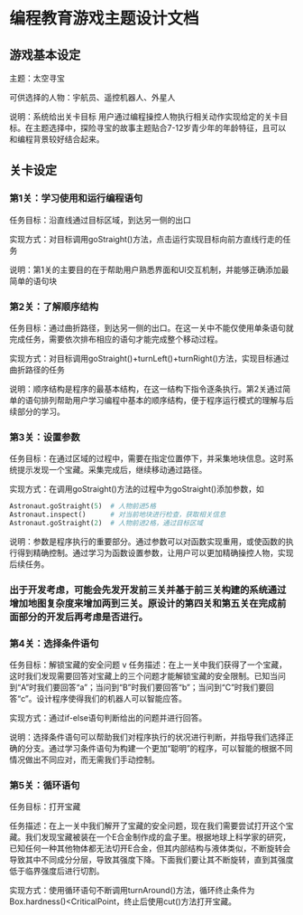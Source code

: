 # 编程教育游戏主题设计文档

## 游戏基本设定

主题：太空寻宝

可供选择的人物：宇航员、遥控机器人、外星人

说明：系统给出关卡目标 用户通过编程操控人物执行相关动作实现给定的关卡目标。在主题选择中，探险寻宝的故事主题贴合7-12岁青少年的年龄特征，且可以和编程背景较好结合起来。

## 关卡设定

### 第1关：学习使用和运行编程语句

任务目标：沿直线通过目标区域，到达另一侧的出口

实现方式：对目标调用goStraight()方法，点击运行实现目标向前方直线行走的任务

说明：第1关的主要目的在于帮助用户熟悉界面和UI交互机制，并能够正确添加最简单的语句块

### 第2关：了解顺序结构

任务目标：通过曲折路径，到达另一侧的出口。在这一关中不能仅使用单条语句就完成任务，需要依次排布相应的语句才能完成整个移动过程。

实现方式：对目标调用goStraight()+turnLeft()+turnRight()方法，实现目标通过曲折路径的任务

说明：顺序结构是程序的最基本结构，在这一结构下指令逐条执行。第2关通过简单的语句排列帮助用户学习编程中基本的顺序结构，便于程序运行模式的理解与后续部分的学习。

### 第3关：设置参数

任务目标：在通过区域的过程中，需要在指定位置停下，并采集地块信息。这时系统提示发现一个宝藏。采集完成后，继续移动通过路径。

实现方式：在调用goStraight()方法的过程中为goStraight()添加参数，如

```python
Astronaut.goStraight(5)  # 人物前进5格
Astronaut.inspect()      # 对当前地块进行检查，获取相关信息
Astronaut.goStraight(2)  # 人物前进2格，通过目标区域
```

说明：参数是程序执行的重要部分。通过参数可以对函数实现重用，或使函数的执行得到精确控制。通过学习为函数设置参数，让用户可以更加精确操控人物，实现后续任务。



### 出于开发考虑，可能会先发开发前三关并基于前三关构建的系统通过增加地图复杂度来增加两到三关。原设计的第四关和第五关在完成前面部分的开发后再考虑是否进行。






### 第4关：选择条件语句

任务目标：解锁宝藏的安全问题
v
任务描述：在上一关中我们获得了一个宝藏，这时我们发现需要回答对宝藏上的三个问题才能解锁宝藏的安全限制。已知当问到“A”时我们要回答“a”；当问到“B”时我们要回答“b”；当问到“C”时我们要回答“c”。设计程序使得我们的机器人可以智能应答。

实现方式：通过if-else语句判断给出的问题并进行回答。

说明：选择条件语句可以帮助我们对程序执行的状况进行判断，并指导我们选择正确的分支。通过学习条件语句为构建一个更加“聪明”的程序，可以智能的根据不同情况做出不同应对，而无需我们手动控制。

### 第5关：循环语句

任务目标：打开宝藏

任务描述：在上一关中我们解开了宝藏的安全问题，现在我们需要尝试打开这个宝藏。我们发现宝藏被装在一个E合金制作成的盒子里。根据地球上科学家的研究，已知任何一种其他物体都无法切开E合金，但其内部结构与液体类似，不断旋转会导致其中不同成分分层，导致其强度下降。下面我们要让其不断旋转，直到其强度低于临界强度后进行切割。

实现方式：使用循环语句不断调用turnAround()方法，循环终止条件为Box.hardness()<CriticalPoint，终止后使用cut()方法打开宝藏。

